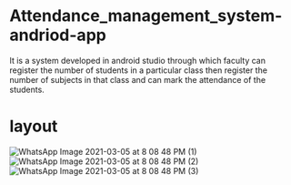 # Attendance_management_system-andriod-app


It is a system developed in android studio through which
faculty can register the number of students in a particular
class then register the number of subjects in that class and can mark the attendance of the students.


# layout
![WhatsApp Image 2021-03-05 at 8 08 48 PM (1)](https://user-images.githubusercontent.com/58349839/110131054-beff7300-7def-11eb-9880-c28d43333a71.jpeg)
![WhatsApp Image 2021-03-05 at 8 08 48 PM (2)](https://user-images.githubusercontent.com/58349839/110131157-df2f3200-7def-11eb-8daa-256c52937b94.jpeg)
![WhatsApp Image 2021-03-05 at 8 08 48 PM (3)](https://user-images.githubusercontent.com/58349839/110131245-f5d58900-7def-11eb-9f2b-e813e0fd2904.jpeg)
